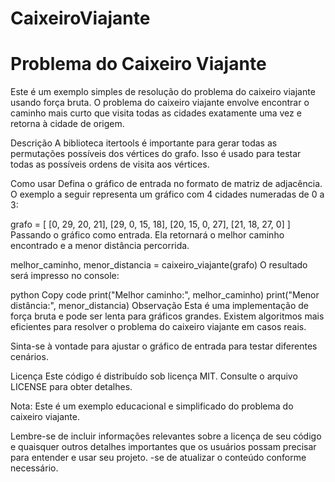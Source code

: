 # CaixeiroViajante

# Problema do Caixeiro Viajante
Este é um exemplo simples de resolução do problema do caixeiro viajante usando força bruta. O problema do caixeiro viajante envolve encontrar o caminho mais curto que visita todas as cidades exatamente uma vez e retorna à cidade de origem.

Descrição
A biblioteca itertools é importante para gerar todas as permutações possíveis dos vértices do grafo. Isso é usado para testar todas as possíveis ordens de visita aos vértices.

Como usar
Defina o gráfico de entrada no formato de matriz de adjacência. O exemplo a seguir representa um gráfico com 4 cidades numeradas de 0 a 3:

grafo = [
    [0, 29, 20, 21],
    [29, 0, 15, 18],
    [20, 15, 0, 27],
    [21, 18, 27, 0]
]
Passando o gráfico como entrada. Ela retornará o melhor caminho encontrado e a menor distância percorrida.

   melhor_caminho, menor_distancia = caixeiro_viajante(grafo)
O resultado será impresso no console:

python
Copy code
print("Melhor caminho:", melhor_caminho)
print("Menor distância:", menor_distancia)
Observação Esta é uma implementação de força bruta e pode ser lenta para gráficos grandes. Existem algoritmos mais eficientes para resolver o problema do caixeiro viajante em casos reais.

Sinta-se à vontade para ajustar o gráfico de entrada para testar diferentes cenários.

Licença Este código é distribuído sob licença MIT. Consulte o arquivo LICENSE para obter detalhes.

Nota: Este é um exemplo educacional e simplificado do problema do caixeiro viajante.

Lembre-se de incluir informações relevantes sobre a licença de seu código e quaisquer outros detalhes importantes que os usuários possam precisar para entender e usar seu projeto. -se de atualizar o conteúdo conforme necessário.
